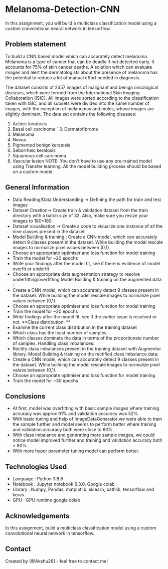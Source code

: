 # Melanoma-Detection-CNN
In this assignment, you will build a multiclass classification model using a custom convolutional neural network in tensorflow.

## Problem statement
To build a CNN based model which can accurately detect melanoma. Melanoma is a type of cancer that can be deadly if not detected early. It accounts for 75% of skin cancer deaths. A solution which can evaluate images and alert the dermatologists about the presence of melanoma has the potential to reduce a lot of manual effort needed in diagnosis.

The dataset consists of 2357 images of malignant and benign oncological diseases, which were formed from the International Skin Imaging Collaboration (ISIC). All images were sorted according to the classification taken with ISIC, and all subsets were divided into the same number of images, with the exception of melanomas and moles, whose images are slightly dominant. The data set contains the following diseases:

  1. Actinic keratosis
  2. Basal cell carcinoma
` 3. Dermatofibroma
  4. Melanoma
  5. Nevus
  6. Pigmented benign keratosis
  7. Seborrheic keratosis
  8. Squamous cell carcinoma
  9. Vascular lesion
NOTE: You don't have to use any pre-trained model using Transfer learning. All the model building process should be based on a custom model.

## General Information
* Data Reading/Data Understanding → Defining the path for train and test images
* Dataset Creation→ Create train & validation dataset from the train directory with a batch size of 32. Also, make sure you resize your images to 180*180.
* Dataset visualisation → Create a code to visualize one instance of all the nine classes present in the dataset
* Model Building & training : Create a CNN model, which can accurately detect 9 classes present in the dataset. While building the model rescale images to normalize pixel values between (0,1).
* Choose an appropriate optimiser and loss function for model training
* Train the model for ~20 epochs
* Write your findings after the model fit, see if there is evidence of model overfit or underfit
* Choose an appropriate data augmentation strategy to resolve underfitting/overfitting Model Building & training on the augmented data :
* Create a CNN model, which can accurately detect 9 classes present in the dataset. While building the model rescale images to normalize pixel values between (0,1).
* Choose an appropriate optimiser and loss function for model training
* Train the model for ~20 epochs
* Write findings after the model fit, see if the earlier issue is resolved or not. **Class distribution: **
* Examine the current class distribution in the training dataset
* Which class has the least number of samples.
* Which classes dominate the data in terms of the proportionate number of samples. Handling class imbalances:
* Rectify class imbalances present in the training dataset with Augmentor library. Model Building & training on the rectified class imbalance data:
* Create a CNN model, which can accurately detect 9 classes present in the dataset. While building the model rescale images to normalize pixel values between (0,1).
* Choose an appropriate optimiser and loss function for model training
* Train the model for ~30 epochs

## Conclusions
* At first, model was overfitting with basic sample images where training accuracy was approx 91% and validation accuracy was 52%
* With basic tuning and help of ImageDataGenerator we were able to train the sample further and model seems to perform better where training and validation accuracy both were close to 60%.
* With class imbalance and generating more sample images, we could notice model improved further and training and validation accuracy both > 80%.
* With more hyper parameter tuning model can perform better.

## Technologies Used
* Language : Python 3.8.8
* Notebook : Jupyter notebook 6.3.0, Google colab
* Library : Numpy, Pandas, matplotlib, sklearn, pathlib, tensorflow and keras
* GPU : GPU runtime google colab


## Acknowledgements
In this assignment, build a multiclass classification model using a custom convolutional neural network in tensorflow.

## Contact
Created by [@Akshu26] - feel free to contact me!


<!-- Optional -->
<!-- ## License -->
<!-- This project is open source and available under the [... License](). -->

<!-- You don't have to include all sections - just the one's relevant to your project -->

